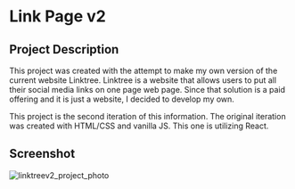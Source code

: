 # Link Page v2

## Project Description
This project was created with the attempt to make my own version of the current website Linktree. Linktree is a website that allows users to put all their social media links on one page web page. Since that solution is a paid offering and it is just a website, I decided to develop my own.

This project is the second iteration of this information. The original iteration was created with HTML/CSS and vanilla JS. This one is utilizing React.

## Screenshot
![linktreev2_project_photo](https://user-images.githubusercontent.com/20054991/234124740-a82ed396-a4bf-48f2-aa3b-f1fb519960b2.png)
